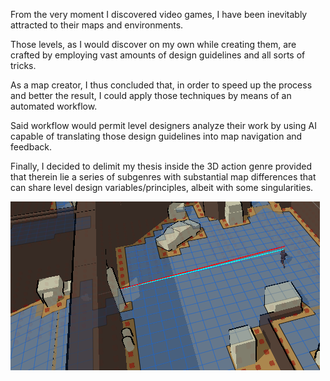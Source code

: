 From the very moment I discovered video games, I have been inevitably attracted to their maps and environments. 

Those levels, as I would discover on my own while creating them, are crafted by employing vast amounts of design guidelines and all sorts of tricks.

As a map creator, I thus concluded that, in order to speed up the process and better the result, I could apply those techniques by means of an automated workflow. 

Said workflow would permit level designers analyze their work by using AI capable of translating those design guidelines into map navigation and feedback. 

Finally, I decided to delimit my thesis inside the 3D action genre provided that therein lie a series of subgenres with substantial map differences that can share level design variables/principles, albeit with some singularities.

![Preview](media/LOF.PNG?raw=true "Title")

